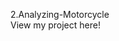 2.Analyzing-Motorcycle                                                                                                                                                                      
View my project here!
